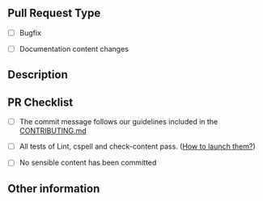<!--
    Thank you for proposing this Pull Request. We ask you first to follow this template to include the information needed for a more comprehensible review.
-->

## Pull Request Type

<!-- What kind of change does this PR introduce? Please check the one that applies to this PR using "x".  -->

- [ ] Bugfix
- [ ] Documentation content changes


## Description

<!-- 
    Please include here a description of the Pull Request: what you are modifying, why you are proposing it, why is important..
    Feel free to link a relevant issue that might be affected by your updates.
-->

## PR Checklist

<!-- TODO: Include update for the CONTRIBUTING file up-to-date regarding information about the commit -->
- [ ] The commit message follows our guidelines included in the [CONTRIBUTING.md](https://github.com/mia-platform/documentation/blob/main/CONTRIBUTING.md#how-to-submit-a-pr)
- [ ] All tests of Lint, cspell and check-content pass. ([How to launch them?](https://github.com/mia-platform/documentation/blob/main/CONTRIBUTING.md#content-checks))
- [ ] No sensible content has been committed


## Other information

<!-- Use this space to include more information about your pull request. If you don't need to add anything, feel free to remove this section. -->